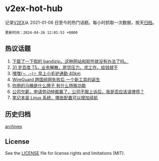 # v2ex-hot-hub

 记录[V2EX](https://www.v2ex.com/)从 2021-01-06 日至今的热门话题。每小时抓取一次数据，按天[归档](archives)。

`更新时间：2024-04-26 12:01:53 +0800`

## 热议话题

1. [下载了一下假的 bandizip，这种网站和软件就没有办法了吗。](https://www.v2ex.com/t/1035693)
1. [31 岁百度 T5，业务解散，房贷压力，求工作，给钱就干](https://www.v2ex.com/t/1035694)
1. [嘿嘿(¬◡¬)✧ 早上小毛驴通勤 40km](https://www.v2ex.com/t/1035801)
1. [WireGuard 跨国组网失败后,一个新工具的诞生](https://www.v2ex.com/t/1035681)
1. [你用的马桶是什么牌子 有什么特殊功能](https://www.v2ex.com/t/1035785)
1. [公司欠薪，申请劳动仲裁赢了，公司不服上诉后，我是否应该请律师？](https://www.v2ex.com/t/1035564)
1. [笔记本装 Linux 系统，哪些配置可以增加续航](https://www.v2ex.com/t/1035673)

## 历史归档

[archives](archives)

## License

See the [LICENSE](LICENSE) file for license rights and limitations (MIT).
